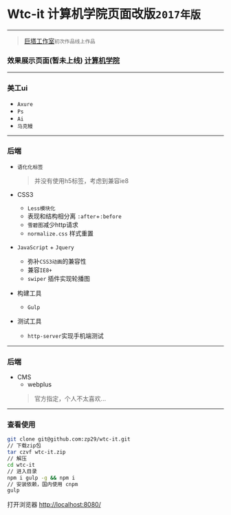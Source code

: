 # Wtc-it 计算机学院页面改版`2017年版`

---

> [巨塔工作室](www.jutasky.cn)`初次作品线上作品`

### 效果展示页面(暂未上线) [计算机学院](it.wtc.edu.cn)

---

### 美工ui

- `Axure`
- `Ps`
- `Ai`
- `马克鳗`

---

### 后端

- `语化化标签`
    > 并没有使用h5标签，考虑到兼容ie8

- CSS3
    + `Less模块化`
    + 表现和结构相分离 `:after`+`:before`
    + `雪碧图`减少http请求
    + `normalize.css` 样式重置
    
- `JavaScript` + `Jquery`
    + 弥补`CSS3动画`的兼容性
    + 兼容`IE8+`
    + `swiper` 插件实现轮播图
    
- 构建工具
    + `Gulp`
    
- 测试工具
	+ `http-server`实现手机端测试
	
---

### 后端
- CMS
    + webplus
    > 官方指定，个人不太喜欢...
    
---

### 查看使用
```bash
git clone git@github.com:zp29/wtc-it.git
// 下载zip包
tar czvf wtc-it.zip 
// 解压 
cd wtc-it
// 进入目录
npm i gulp -g && npm i
// 安装依赖，国内使用 cnpm 
gulp
```

打开浏览器 [http://localhost:8080/](http://localhost:8080/)



